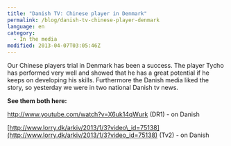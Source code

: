 ```yaml
---
title: "Danish TV: Chinese player in Denmark"
permalink: /blog/danish-tv-chinese-player-denmark
language: en
category:
  - In the media
modified: 2013-04-07T03:05:46Z
---
```


Our Chinese players trial in Denmark has been a success. The player Tycho has performed very well and showed that he has a great potential if he keeps on developing his skills. Furthermore the Danish media liked the story, so yesterday we were in two national Danish tv news.

**See them both here:**

  
<http://www.youtube.com/watch?v=X6uk14qWurk> (DR1) - on Danish



[http://www.lorry.dk/arkiv/2013/1/3?video\_id=75138](http://www.lorry.dk/arkiv/2013/1/3?video_id=75138) (Tv2) - on Danish

